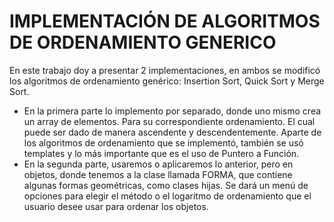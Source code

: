 # IMPLEMENTACIÓN DE ALGORITMOS DE ORDENAMIENTO GENERICO

En este trabajo doy a presentar 2 implementaciones, en ambos se modificó los algoritmos de ordenamiento genérico: Insertion Sort, Quick Sort y Merge Sort. 
- En la primera parte lo implemento por separado, donde uno mismo crea un array de elementos. Para su correspondiente ordenamiento. El cual puede ser dado de manera ascendente y descendentemente. Aparte de los algoritmos de ordenamiento que se implementó, también se usó templates y lo más importante que es el uso de Puntero a Función.
- En la segunda parte, usaremos o aplicaremos lo anterior, pero en objetos, donde tenemos a la clase llamada FORMA, que contiene algunas formas geométricas, como clases hijas. Se dará un menú de opciones para elegir el método o el logaritmo de ordenamiento que el usuario desee usar para ordenar los objetos.
